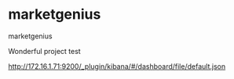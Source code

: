 # marketgenius
marketgenius

Wonderful project test

http://172.16.1.71:9200/_plugin/kibana/#/dashboard/file/default.json